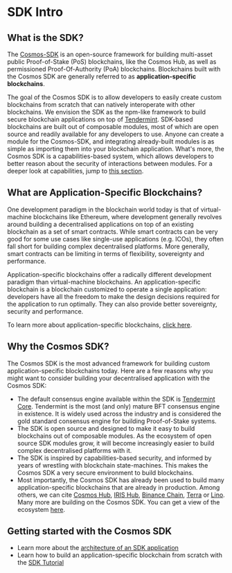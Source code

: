 # SDK Intro

## What is the SDK?

The [Cosmos-SDK](https://github.com/hyperspeednetwork/hsnhub) is an open-source framework for building multi-asset public Proof-of-Stake (PoS) blockchains, like the Cosmos Hub, as well as permissioned Proof-Of-Authority (PoA) blockchains. Blockchains built with the Cosmos SDK are generally referred to as **application-specific blockchains**. 

The goal of the Cosmos SDK is to allow developers to easily create custom blockchains from scratch that can natively interoperate with other blockchains. We envision the SDK as the npm-like framework to build secure blockchain applications on top of [Tendermint](https://github.com/tendermint/tendermint). SDK-based blockchains are built out of composable modules, most of which are open source and readily available for any developers to use. Anyone can create a module for the Cosmos-SDK, and integrating already-built modules is as simple as importing them into your blockchain application. What's more, the Cosmos SDK is a capabilities-based system, which allows developers to better reason about the security of interactions between modules. For a deeper look at capabilities, jump to [this section](./ocap.md).

## What are Application-Specific Blockchains?

One development paradigm in the blockchain world today is that of virtual-machine blockchains like Ethereum, where development generally revolves around building a decentralised applications on top of an existing blockchain as a set of smart contracts. While smart contracts can be very good for some use cases like single-use applications (e.g. ICOs), they often fall short for building complex decentralised platforms. More generally, smart contracts can be limiting in terms of flexibility, sovereignty and performance.

Application-specific blockchains offer a radically different development paradigm than virtual-machine blockchains. An application-specific blockchain is a blockchain customized to operate a single application: developers have all the freedom to make the design decisions required for the application to run optimally. They can also provide better sovereignty, security and performance. 

To learn more about application-specific blockchains, [click here](./why-app-specific.md).

## Why the Cosmos SDK?

The Cosmos SDK is the most advanced framework for building custom application-specific blockchains today. Here are a few reasons why you might want to consider building your decentralised application with the Cosmos SDK:

- The default consensus engine available within the SDK is [Tendermint Core](https://github.com/tendermint/tendermint). Tendermint is the most (and only) mature BFT consensus engine in existence. It is widely used across the industry and is considered the gold standard consensus engine for building Proof-of-Stake systems.
- The SDK is open source and designed to make it easy to build blockchains out of composable modules. As the ecosystem of open source SDK modules grow, it will become increasingly easier to build complex decentralised platforms with it. 
- The SDK is inspired by capabilities-based security, and informed by years of wrestling with blockchain state-machines. This makes the Cosmos SDK a very secure environment to build blockchains. 
- Most importantly, the Cosmos SDK has already been used to build many application-specific blockchains that are already in production. Among others, we can cite [Cosmos Hub](https://hub.cosmos.network), [IRIS Hub](https://irisnet.org), [Binance Chain](https://docs.binance.org/), [Terra](https://terra.money/) or [Lino](https://lino.network/). Many more are building on the Cosmos SDK. You can get a view of the ecosystem [here](https://cosmos.network/ecosystem).

## Getting started with the Cosmos SDK

- Learn more about the [architecture of an SDK application](./sdk-app-architecture.md)
- Learn how to build an application-specific blockchain from scratch with the [SDK Tutorial](https://cosmos.network/docs/tutorial)

